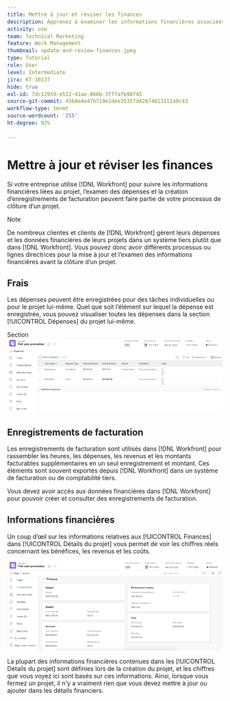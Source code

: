```yaml
---
title: Mettre à jour et réviser les finances
description: Apprenez à examiner les informations financières associées à un projet dans  [!DNL  Workfront].
activity: use
team: Technical Marketing
feature: Work Management
thumbnail: update-and-review-finances.jpeg
type: Tutorial
role: User
level: Intermediate
jira: KT-10137
hide: true
exl-id: 7dc12959-e512-41ae-866b-3ff7afb98f45
source-git-commit: 4568e4e47b719e2dee35357d42674613112a9c43
workflow-type: tm+mt
source-wordcount: '255'
ht-degree: 92%

---
```


# Mettre à jour et réviser les finances

Si votre entreprise utilise [!DNL Workfront] pour suivre les informations financières liées au projet, l’examen des dépenses et la création d’enregistrements de facturation peuvent faire partie de votre processus de clôture d’un projet.

>[!NOTE]
>
>De nombreux clientes et clients de [!DNL Workfront] gèrent leurs dépenses et les données financières de leurs projets dans un système tiers plutôt que dans [!DNL Workfront]. Vous pouvez donc avoir différents processus ou lignes directrices pour la mise à jour et l’examen des informations financières avant la clôture d’un projet.


## Frais

Les dépenses peuvent être enregistrées pour des tâches individuelles ou pour le projet lui-même. Quel que soit l’élément sur lequel la dépense est enregistrée, vous pouvez visualiser toutes les dépenses dans la section [!UICONTROL Dépenses] du projet lui-même.

Section ![[!UICONTROL Dépenses] d’un projet ](assets/expense-section.png)

## Enregistrements de facturation

Les enregistrements de facturation sont utilisés dans [!DNL Workfront] pour rassembler les heures, les dépenses, les revenus et les montants facturables supplémentaires en un seul enregistrement et montant. Ces éléments sont souvent exportés depuis [!DNL Workfront] dans un système de facturation ou de comptabilité tiers.

Vous devez avoir accès aux données financières dans [!DNL Workfront] pour pouvoir créer et consulter des enregistrements de facturation.

## Informations financières

Un coup d’œil sur les informations relatives aux [!UICONTROL Finances] dans [!UICONTROL Détails du projet] vous permet de voir les chiffres réels concernant les bénéfices, les revenus et les coûts.

![Section Finances de la fenêtre [!UICONTROL Détails du projet] d’un projet ](assets/finance-section-project-details.png)

La plupart des informations financières contenues dans les [!UICONTROL Détails du projet] sont définies lors de la création du projet, et les chiffres que vous voyez ici sont basés sur ces informations. Ainsi, lorsque vous fermez un projet, il n&#39;y a vraiment rien que vous devez mettre à jour ou ajouter dans les détails financiers.

<!--
learn more urls
Create billing records
Manage project expenses
Project finances
-->
